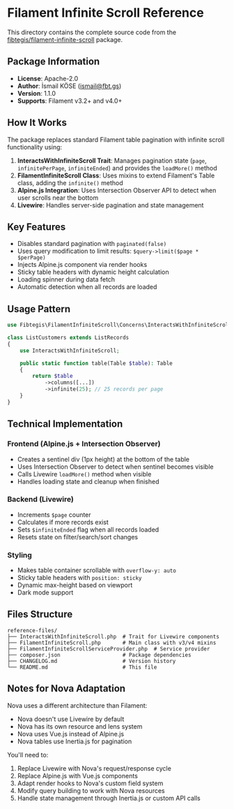 # Filament Infinite Scroll Reference

This directory contains the complete source code from the [fibtegis/filament-infinite-scroll](https://github.com/fibtegis/filament-infinite-scroll) package.

## Package Information

- **License**: Apache-2.0
- **Author**: İsmail KÖSE (ismail@fbt.gs)
- **Version**: 1.1.0
- **Supports**: Filament v3.2+ and v4.0+

## How It Works

The package replaces standard Filament table pagination with infinite scroll functionality using:

1. **InteractsWithInfiniteScroll Trait**: Manages pagination state (`page`, `infinitePerPage`, `infiniteEnded`) and provides the `loadMore()` method
2. **FilamentInfiniteScroll Class**: Uses mixins to extend Filament's Table class, adding the `infinite()` method
3. **Alpine.js Integration**: Uses Intersection Observer API to detect when user scrolls near the bottom
4. **Livewire**: Handles server-side pagination and state management

## Key Features

- Disables standard pagination with `paginated(false)`
- Uses query modification to limit results: `$query->limit($page * $perPage)`
- Injects Alpine.js component via render hooks
- Sticky table headers with dynamic height calculation
- Loading spinner during data fetch
- Automatic detection when all records are loaded

## Usage Pattern

```php
use Fibtegis\FilamentInfiniteScroll\Concerns\InteractsWithInfiniteScroll;

class ListCustomers extends ListRecords
{
    use InteractsWithInfiniteScroll;

    public static function table(Table $table): Table
    {
        return $table
            ->columns([...])
            ->infinite(25); // 25 records per page
    }
}
```

## Technical Implementation

### Frontend (Alpine.js + Intersection Observer)
- Creates a sentinel div (1px height) at the bottom of the table
- Uses Intersection Observer to detect when sentinel becomes visible
- Calls Livewire `loadMore()` method when visible
- Handles loading state and cleanup when finished

### Backend (Livewire)
- Increments `$page` counter
- Calculates if more records exist
- Sets `$infiniteEnded` flag when all records loaded
- Resets state on filter/search/sort changes

### Styling
- Makes table container scrollable with `overflow-y: auto`
- Sticky table headers with `position: sticky`
- Dynamic max-height based on viewport
- Dark mode support

## Files Structure

```
reference-files/
├── InteractsWithInfiniteScroll.php  # Trait for Livewire components
├── FilamentInfiniteScroll.php       # Main class with v3/v4 mixins
├── FilamentInfiniteScrollServiceProvider.php  # Service provider
├── composer.json                    # Package dependencies
├── CHANGELOG.md                     # Version history
└── README.md                        # This file
```

## Notes for Nova Adaptation

Nova uses a different architecture than Filament:
- Nova doesn't use Livewire by default
- Nova has its own resource and lens system
- Nova uses Vue.js instead of Alpine.js
- Nova tables use Inertia.js for pagination

You'll need to:
1. Replace Livewire with Nova's request/response cycle
2. Replace Alpine.js with Vue.js components
3. Adapt render hooks to Nova's custom field system
4. Modify query building to work with Nova resources
5. Handle state management through Inertia.js or custom API calls
